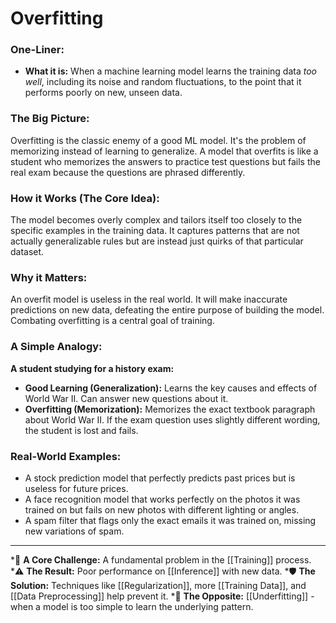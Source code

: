 # Overfitting

### One-Liner:
*   **What it is:** When a machine learning model learns the training data *too well*, including its noise and random fluctuations, to the point that it performs poorly on new, unseen data.

### The Big Picture:
Overfitting is the classic enemy of a good ML model. It's the problem of memorizing instead of learning to generalize. A model that overfits is like a student who memorizes the answers to practice test questions but fails the real exam because the questions are phrased differently.

### How it Works (The Core Idea):
The model becomes overly complex and tailors itself too closely to the specific examples in the training data. It captures patterns that are not actually generalizable rules but are instead just quirks of that particular dataset.

### Why it Matters:
An overfit model is useless in the real world. It will make inaccurate predictions on new data, defeating the entire purpose of building the model. Combating overfitting is a central goal of training.

### A Simple Analogy:
**A student studying for a history exam:**
*   **Good Learning (Generalization):** Learns the key causes and effects of World War II. Can answer new questions about it.
*   **Overfitting (Memorization):** Memorizes the exact textbook paragraph about World War II. If the exam question uses slightly different wording, the student is lost and fails.

### Real-World Examples:
*   A stock prediction model that perfectly predicts past prices but is useless for future prices.
*   A face recognition model that works perfectly on the photos it was trained on but fails on new photos with different lighting or angles.
*   A spam filter that flags only the exact emails it was trained on, missing new variations of spam.

---
*🌳 **A Core Challenge:** A fundamental problem in the [[Training]] process.
*⚠️ **The Result:** Poor performance on [[Inference]] with new data.
*🛡️ **The Solution:** Techniques like [[Regularization]], more [[Training Data]], and [[Data Preprocessing]] help prevent it.
*🔁 **The Opposite:** [[Underfitting]] - when a model is too simple to learn the underlying pattern.
